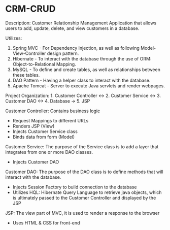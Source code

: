 # CRM-CRUD

Description: Customer Relationship Management Application that allows users to add, update, delete, and view customers in a database.

Utilizes:
1. Spring MVC - For Dependency Injection, as well as following Model-View-Controller design pattern.
2. Hibernate - To interact with the database through the use of ORM: Object-to-Relational Mapping.
3. MySQL - To define and create tables, as well as relationships between these tables.
4. DAO Pattern - Having a helper class to interact with the database.
5. Apache Tomcat -  Server to execute Java servlets and render webpages.

Project Organization: 1. Customer Controller <-> 2. Customer Service <-> 3. Customer DAO <-> 4. Database -> 5. JSP
                     
Customer Controller: Contains business logic
  - Request Mappings to different URLs
  - Renders JSP (View)
  - Injects Customer Service class
  - Binds data from form (Model)
  
Customer Service: The purpose of the Service class is to add a layer that integrates from one or more DAO classes.
  - Injects Customer DAO
  
Customer DAO: The purpose of the DAO class is to define methods that will interact with the database.
  - Injects Session Factory to build connection to the database
  - Utilizes HQL: Hibernate Query Language to retrieve java objects, which is ultimately passed to the Customer Controller and displayed by the JSP
  
JSP: The view part of MVC, it is used to render a response to the browser
  - Uses HTML & CSS for front-end

